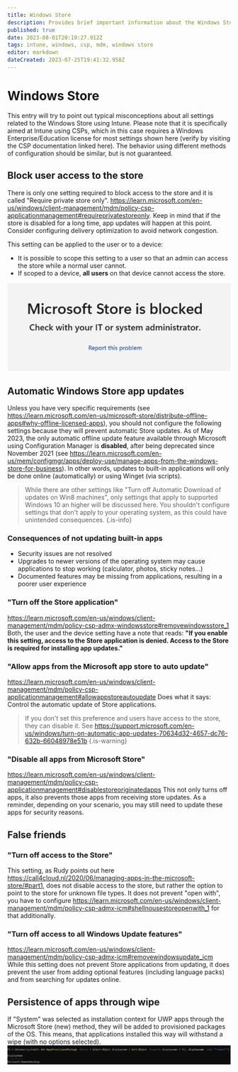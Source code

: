 ```yaml
---
title: Windows Store
description: Provides brief important information about the Windows Store
published: true
date: 2023-08-01T20:19:27.912Z
tags: intune, windows, csp, mdm, windows store
editor: markdown
dateCreated: 2023-07-25T19:41:32.958Z
---
```


# Windows Store
This entry will try to point out typical misconceptions about all settings related to the Windows Store using Intune. Please note that it is specifically aimed at Intune using CSPs, which in this case requires a Windows Enterprise/Education license for most settings shown here (verify by visiting the CSP documentation linked here). The behavior using different methods of configuration should be similar, but is not guaranteed.  

## Block user access to the store
There is only one setting required to block access to the store and it is called "Require private store only". https://learn.microsoft.com/en-us/windows/client-management/mdm/policy-csp-applicationmanagement#requireprivatestoreonly. Keep in mind that if the store is disabled for a long time, app updates will happen at this point. Consider configuring delivery optimization to avoid network congestion. 

This setting can be applied to the user or to a device:
- It is possible to scope this setting to a user so that an admin can access the store while a normal user cannot.
- If scoped to a device, **all users** on that device cannot access the store.

![microsoftstoreisblocked.png](/microsoftstoreisblocked.png)
## Automatic Windows Store app updates
Unless you have very specific requirements (see https://learn.microsoft.com/en-us/microsoft-store/distribute-offline-apps#why-offline-licensed-apps), you should not configure the following settings because they will prevent automatic Store updates. As of May 2023, the only automatic offline update feature available through Microsoft using Configuration Manager is **disabled**, after being deprecated since November 2021 (see https://learn.microsoft.com/en-us/mem/configmgr/apps/deploy-use/manage-apps-from-the-windows-store-for-business). In other words, updates to built-in applications will only be done online (automatically) or using Winget (via scripts).

> While there are other settings like "Turn off Automatic Download of updates on Win8 machines", only settings that apply to supported Windows 10 an higher will be discussed here. You shouldn't configure settings that don't apply to your operating system, as this could have unintended consequences.
{.is-info}
### Consequences of not updating built-in apps
- Security issues are not resolved
- Upgrades to newer versions of the operating system may cause applications to stop working (calculator, photos, sticky notes...)
- Documented features may be missing from applications, resulting in a poorer user experience
### "Turn off the Store application"
https://learn.microsoft.com/en-us/windows/client-management/mdm/policy-csp-admx-windowsstore#removewindowsstore_1 Both, the user and the device setting have a note that reads: 
**"If you enable this setting, access to the Store application is denied. Access to the Store is required for installing app updates."**
### "Allow apps from the Microsoft app store to auto update"
https://learn.microsoft.com/en-us/windows/client-management/mdm/policy-csp-applicationmanagement#allowappstoreautoupdate 
Does what it says: Control the automatic update of Store applications.
> If you don't set this preference and users have access to the store, they can disable it. See https://support.microsoft.com/en-us/windows/turn-on-automatic-app-updates-70634d32-4657-dc76-632b-66048978e51b
{.is-warning}
### "Disable all apps from Microsoft Store"
https://learn.microsoft.com/en-us/windows/client-management/mdm/policy-csp-applicationmanagement#disablestoreoriginatedapps 
This not only turns off apps, it also prevents those apps from receiving store updates. As a reminder, depending on your scenario, you may still need to update these apps for security reasons.
## False friends
### "Turn off access to the Store"
This setting, as Rudy points out here https://call4cloud.nl/2020/06/managing-apps-in-the-microsoft-store/#part1, does not disable access to the store, but rather the option to point to the store for unknown file types. It does not prevent "open with", you have to configure https://learn.microsoft.com/en-us/windows/client-management/mdm/policy-csp-admx-icm#shellnousestoreopenwith_1 for that additionally.
### "Turn off access to all Windows Update features"
https://learn.microsoft.com/en-us/windows/client-management/mdm/policy-csp-admx-icm#removewindowsupdate_icm
While this setting does not prevent Store applications from updating, it does prevent the user from adding optional features (including language packs) and from searching for updates online.
## Persistence of apps through wipe
If "System" was selected as installation context for UWP apps through the Microsoft Store (new) method, they will be added to provisioned packages of the OS. This means, that applications installed this way will withstand a wipe (with no options selected).
![uwpaddedtoprovisionedpackage.png](/uwpaddedtoprovisionedpackage.png)